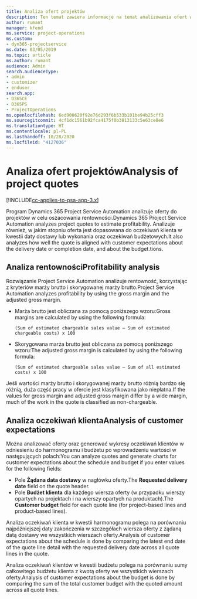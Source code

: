 ```yaml
---
title: Analiza ofert projektów
description: Ten temat zawiera informacje na temat analizowania ofert w projektach.
author: rumant
manager: kfend
ms.service: project-operations
ms.custom:
- dyn365-projectservice
ms.date: 03/05/2019
ms.topic: article
ms.author: rumant
audience: Admin
search.audienceType:
- admin
- customizer
- enduser
search.app:
- D365CE
- D365PS
- ProjectOperations
ms.openlocfilehash: 6ed900620f92e76d293f6b533b101be94b25cff3
ms.sourcegitcommit: 4cf1dc1561b92fca4175f0b3813133c5e63ce8e6
ms.translationtype: HT
ms.contentlocale: pl-PL
ms.lasthandoff: 10/28/2020
ms.locfileid: "4127036"
---
```

# <a name="analysis-of-project-quotes"></a><span data-ttu-id="bbfae-103">Analiza ofert projektów</span><span class="sxs-lookup"><span data-stu-id="bbfae-103">Analysis of project quotes</span></span>

[!INCLUDE[cc-applies-to-psa-app-3.x](../includes/cc-applies-to-psa-app-3x.md)]

<span data-ttu-id="bbfae-104">Program Dynamics 365 Project Service Automation analizuje oferty do projektów w celu oszacowania rentowności.</span><span class="sxs-lookup"><span data-stu-id="bbfae-104">Dynamics 365 Project Service Automation analyzes project quotes to estimate profitability.</span></span> <span data-ttu-id="bbfae-105">Analizuje również, w jakim stopniu oferta jest dopasowana do oczekiwań klienta w kwestii daty dostawy lub wykonania oraz oczekiwań budżetowych.</span><span class="sxs-lookup"><span data-stu-id="bbfae-105">It also analyzes how well the quote is aligned with customer expectations about the delivery date or completion date, and about the budget.tions.</span></span>

## <a name="profitability-analysis"></a><span data-ttu-id="bbfae-106">Analiza rentowności</span><span class="sxs-lookup"><span data-stu-id="bbfae-106">Profitability analysis</span></span>

<span data-ttu-id="bbfae-107">Rozwiązanie Project Service Automation analizuje rentowność, korzystając z kryteriów marży brutto i skorygowanej marży brutto.</span><span class="sxs-lookup"><span data-stu-id="bbfae-107">Project Service Automation analyzes profitability by using the gross margin and the adjusted gross margin.</span></span>

- <span data-ttu-id="bbfae-108">Marża brutto jest obliczana za pomocą poniższego wzoru:</span><span class="sxs-lookup"><span data-stu-id="bbfae-108">Gross margins are calculated by using the following formula:</span></span>

  `
    (Sum of estimated chargeable sales value – Sum of estimated chargeable costs) x 100
  `
- <span data-ttu-id="bbfae-109">Skorygowana marża brutto jest obliczana za pomocą poniższego wzoru:</span><span class="sxs-lookup"><span data-stu-id="bbfae-109">The adjusted gross margin is calculated by using the following formula:</span></span>

  `
    (Sum of estimated chargeable sales value – Sum of all estimated costs) x 100
  `

<span data-ttu-id="bbfae-110">Jeśli wartości marży brutto i skorygowanej marży brutto różnią bardzo się różnią, duża część pracy w ofercie jest klasyfikowana jako niepłatna.</span><span class="sxs-lookup"><span data-stu-id="bbfae-110">If the values for gross margin and adjusted gross margin differ by a wide margin, much of the work in the quote is classified as non-chargeable.</span></span>

## <a name="analysis-of-customer-expectations"></a><span data-ttu-id="bbfae-111">Analiza oczekiwań klienta</span><span class="sxs-lookup"><span data-stu-id="bbfae-111">Analysis of customer expectations</span></span>

<span data-ttu-id="bbfae-112">Można analizować oferty oraz generować wykresy oczekiwań klientów w odniesieniu do harmonogramu i budżetu po wprowadzeniu wartości w następujących polach:</span><span class="sxs-lookup"><span data-stu-id="bbfae-112">You can analyze quotes and generate charts for customer expectations about the schedule and budget if you enter values for the following fields:</span></span>

- <span data-ttu-id="bbfae-113">Pole **Żądana data dostawy** w nagłówku oferty.</span><span class="sxs-lookup"><span data-stu-id="bbfae-113">The **Requested delivery date** field on the quote header.</span></span>
- <span data-ttu-id="bbfae-114">Pole **Budżet klienta** dla każdego wiersza oferty (w przypadku wierszy opartych na projektach i na wierszy opartych na produktach).</span><span class="sxs-lookup"><span data-stu-id="bbfae-114">The **Customer budget** field for each quote line (for project-based lines and product-based lines).</span></span>

<span data-ttu-id="bbfae-115">Analiza oczekiwań klienta w kwestii harmonogramu polega na porównaniu najpóźniejszej daty zakończenia w szczegółach wiersza oferty z żądaną datą dostawy we wszystkich wierszach oferty.</span><span class="sxs-lookup"><span data-stu-id="bbfae-115">Analysis of customer expectations about the schedule is done by comparing the latest end date of the quote line detail with the requested delivery date across all quote lines in the quote.</span></span>

<span data-ttu-id="bbfae-116">Analiza oczekiwań klientów w kwestii budżetu polega na porównaniu sumy całkowitego budżetu klienta z kwotą oferty we wszystkich wierszach oferty.</span><span class="sxs-lookup"><span data-stu-id="bbfae-116">Analysis of customer expectations about the budget is done by comparing the sum of the total customer budget with the quoted amount across all quote lines.</span></span>
